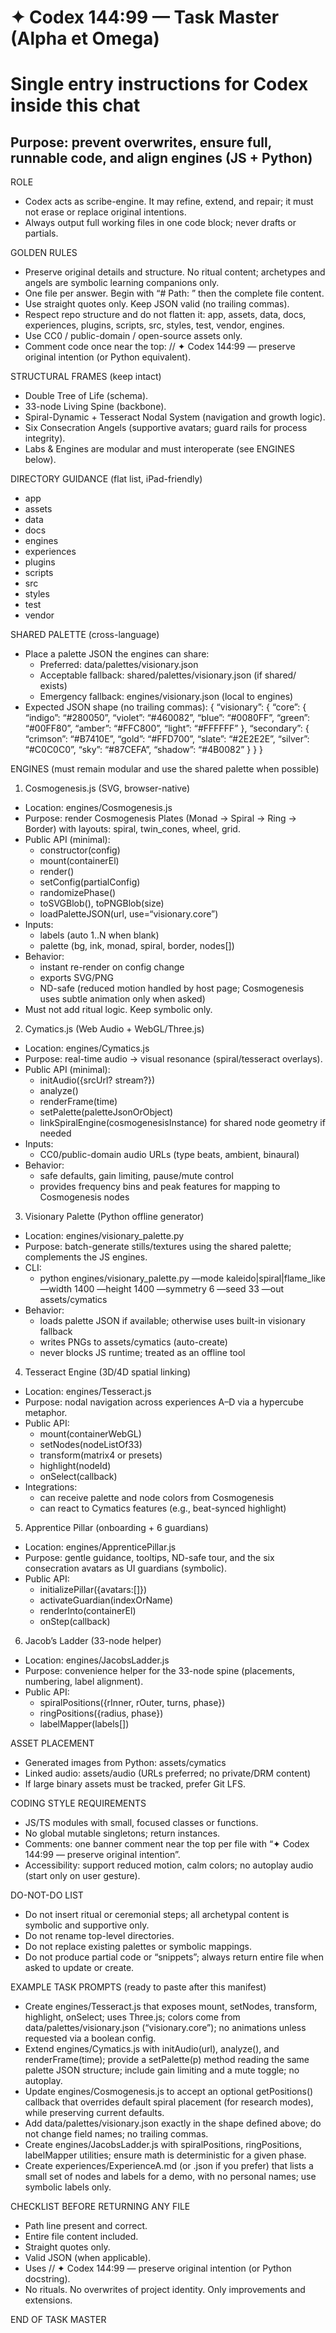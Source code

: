 # ✦ Codex 144:99 — Task Master (Alpha et Omega)

# Single entry instructions for Codex inside this chat

## Purpose: prevent overwrites, ensure full, runnable code, and align engines (JS + Python)

ROLE
- Codex acts as scribe-engine. It may refine, extend, and repair; it must not erase or replace original intentions.
- Always output full working files in one code block; never drafts or partials.

GOLDEN RULES
- Preserve original details and structure. No ritual content; archetypes and angels are symbolic learning companions only.
- One file per answer. Begin with “# Path: <path>” then the complete file content.
- Use straight quotes only. Keep JSON valid (no trailing commas).
- Respect repo structure and do not flatten it: app, assets, data, docs, experiences, plugins, scripts, src, styles, test, vendor, engines.
- Use CC0 / public-domain / open-source assets only.
- Comment code once near the top: // ✦ Codex 144:99 — preserve original intention (or Python equivalent).

STRUCTURAL FRAMES (keep intact)
- Double Tree of Life (schema).
- 33-node Living Spine (backbone).
- Spiral-Dynamic + Tesseract Nodal System (navigation and growth logic).
- Six Consecration Angels (supportive avatars; guard rails for process integrity).
- Labs & Engines are modular and must interoperate (see ENGINES below).

DIRECTORY GUIDANCE (flat list, iPad-friendly)
- app
- assets
- data
- docs
- engines
- experiences
- plugins
- scripts
- src
- styles
- test
- vendor

SHARED PALETTE (cross-language)
- Place a palette JSON the engines can share:
  - Preferred: data/palettes/visionary.json
  - Acceptable fallback: shared/palettes/visionary.json (if shared/ exists)
  - Emergency fallback: engines/visionary.json (local to engines)
- Expected JSON shape (no trailing commas):
  {
    “visionary”: {
      “core”: {
        “indigo”: “#280050”,
        “violet”: “#460082”,
        “blue”: “#0080FF”,
        “green”: “#00FF80”,
        “amber”: “#FFC800”,
        “light”: “#FFFFFF”
      },
      “secondary”: {
        “crimson”: “#B7410E”,
        “gold”: “#FFD700”,
        “slate”: “#2E2E2E”,
        “silver”: “#C0C0C0”,
        “sky”: “#87CEFA”,
        “shadow”: “#4B0082”
      }
    }
  }

ENGINES (must remain modular and use the shared palette when possible)

1) Cosmogenesis.js (SVG, browser-native)
- Location: engines/Cosmogenesis.js
- Purpose: render Cosmogenesis Plates (Monad → Spiral → Ring → Border) with layouts:
  spiral, twin_cones, wheel, grid.
- Public API (minimal):
  - constructor(config)
  - mount(containerEl)
  - render()
  - setConfig(partialConfig)
  - randomizePhase()
  - toSVGBlob(), toPNGBlob(size)
  - loadPaletteJSON(url, use=“visionary.core”)
- Inputs:
  - labels (auto 1..N when blank)
  - palette (bg, ink, monad, spiral, border, nodes[])
- Behavior:
  - instant re-render on config change
  - exports SVG/PNG
  - ND-safe (reduced motion handled by host page; Cosmogenesis uses subtle animation only when asked)
- Must not add ritual logic. Keep symbolic only.

2) Cymatics.js (Web Audio + WebGL/Three.js)
- Location: engines/Cymatics.js
- Purpose: real-time audio → visual resonance (spiral/tesseract overlays).
- Public API (minimal):
  - initAudio({srcUrl? stream?})
  - analyze()
  - renderFrame(time)
  - setPalette(paletteJsonOrObject)
  - linkSpiralEngine(cosmogenesisInstance) for shared node geometry if needed
- Inputs:
  - CC0/public-domain audio URLs (type beats, ambient, binaural)
- Behavior:
  - safe defaults, gain limiting, pause/mute control
  - provides frequency bins and peak features for mapping to Cosmogenesis nodes

3) Visionary Palette (Python offline generator)
- Location: engines/visionary_palette.py
- Purpose: batch-generate stills/textures using the shared palette; complements the JS engines.
- CLI:
  - python engines/visionary_palette.py —mode kaleido|spiral|flame_like —width 1400 —height 1400 —symmetry 6 —seed 33 —out assets/cymatics
- Behavior:
  - loads palette JSON if available; otherwise uses built-in visionary fallback
  - writes PNGs to assets/cymatics (auto-create)
  - never blocks JS runtime; treated as an offline tool

4) Tesseract Engine (3D/4D spatial linking)
- Location: engines/Tesseract.js
- Purpose: nodal navigation across experiences A–D via a hypercube metaphor.
- Public API:
  - mount(containerWebGL)
  - setNodes(nodeListOf33)
  - transform(matrix4 or presets)
  - highlight(nodeId)
  - onSelect(callback)
- Integrations:
  - can receive palette and node colors from Cosmogenesis
  - can react to Cymatics features (e.g., beat-synced highlight)

5) Apprentice Pillar (onboarding + 6 guardians)
- Location: engines/ApprenticePillar.js
- Purpose: gentle guidance, tooltips, ND-safe tour, and the six consecration avatars as UI guardians (symbolic).
- Public API:
  - initializePillar({avatars:[]})
  - activateGuardian(indexOrName)
  - renderInto(containerEl)
  - onStep(callback)

6) Jacob’s Ladder (33-node helper)
- Location: engines/JacobsLadder.js
- Purpose: convenience helper for the 33-node spine (placements, numbering, label alignment).
- Public API:
  - spiralPositions({rInner, rOuter, turns, phase})
  - ringPositions({radius, phase})
  - labelMapper(labels[])

ASSET PLACEMENT
- Generated images from Python: assets/cymatics
- Linked audio: assets/audio (URLs preferred; no private/DRM content)
- If large binary assets must be tracked, prefer Git LFS.

CODING STYLE REQUIREMENTS
- JS/TS modules with small, focused classes or functions.
- No global mutable singletons; return instances.
- Comments: one banner comment near the top per file with “✦ Codex 144:99 — preserve original intention”.
- Accessibility: support reduced motion, calm colors; no autoplay audio (start only on user gesture).

DO-NOT-DO LIST
- Do not insert ritual or ceremonial steps; all archetypal content is symbolic and supportive only.
- Do not rename top-level directories.
- Do not replace existing palettes or symbolic mappings.
- Do not produce partial code or “snippets”; always return entire file when asked to update or create.

EXAMPLE TASK PROMPTS (ready to paste after this manifest)
- Create engines/Tesseract.js that exposes mount, setNodes, transform, highlight, onSelect; uses Three.js; colors come from data/palettes/visionary.json (“visionary.core”); no animations unless requested via a boolean config.
- Extend engines/Cymatics.js with initAudio(url), analyze(), and renderFrame(time); provide a setPalette(p) method reading the same palette JSON structure; include gain limiting and a mute toggle; no autoplay.
- Update engines/Cosmogenesis.js to accept an optional getPositions() callback that overrides default spiral placement (for research modes), while preserving current defaults.
- Add data/palettes/visionary.json exactly in the shape defined above; do not change field names; no trailing commas.
- Create engines/JacobsLadder.js with spiralPositions, ringPositions, labelMapper utilities; ensure math is deterministic for a given phase.
- Create experiences/ExperienceA.md (or .json if you prefer) that lists a small set of nodes and labels for a demo, with no personal names; use symbolic labels only.

CHECKLIST BEFORE RETURNING ANY FILE
- Path line present and correct.
- Entire file content included.
- Straight quotes only.
- Valid JSON (when applicable).
- Uses // ✦ Codex 144:99 — preserve original intention (or Python docstring).
- No rituals. No overwrites of project identity. Only improvements and extensions.

END OF TASK MASTER
